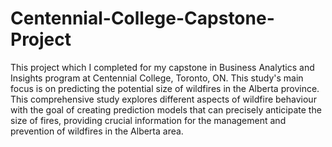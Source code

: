 # Centennial-College-Capstone-Project

This project which I completed for my capstone in Business Analytics and Insights program at Centennial College, Toronto, ON. This study's main focus is on predicting the potential size of wildfires in the Alberta province. This comprehensive study explores different aspects of wildfire behaviour with the goal of creating prediction models that can precisely anticipate the size of fires, providing crucial information for the management and prevention of wildfires in the Alberta area.
